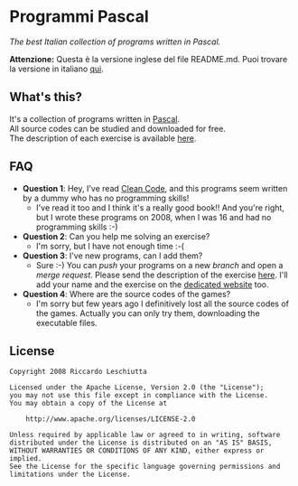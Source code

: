 # Programmi Pascal
_The best Italian collection of programs written in Pascal._

**Attenzione:** Questa è la versione inglese del  file README.md. Puoi trovare la versione in italiano [qui](README.md).

## What's this?
It's a collection of programs written in [Pascal][3].  
All source codes can be studied and downloaded for free.  
The description of each exercise is available [here][1].

## FAQ
- **Question 1**: Hey, I've read [Clean Code](https://www.amazon.it/Clean-Code-Handbook-Software-Craftsmanship/dp/0132350882), and this programs seem written by a dummy who has no programming skills!
  - I've read it too and I think it's a really good book!! And you're right, but I wrote these programs on 2008, when I was 16 and had no programming skills :-)
- **Question 2**: Can you help me solving an exercise?
  - I'm sorry, but I have not enough time :-(
- **Question 3**: I've new programs, can I add them?
  - Sure :-) You can *push* your programs on a new *branch* and open a *merge request*.  Please send the description of the exercise [here][2]. I'll add your name and the exercise on the [dedicated website][1] too.
- **Question 4**: Where are the source codes of the games?
	- I'm sorry but few years ago I definitively lost all the source codes of the games. Actually you can only try them, downloading the executable files.

## License
	Copyright 2008 Riccardo Leschiutta

	Licensed under the Apache License, Version 2.0 (the "License");
	you may not use this file except in compliance with the License.
	You may obtain a copy of the License at
	
		http://www.apache.org/licenses/LICENSE-2.0

	Unless required by applicable law or agreed to in writing, software
	distributed under the License is distributed on an "AS IS" BASIS,
	WITHOUT WARRANTIES OR CONDITIONS OF ANY KIND, either express or implied.
	See the License for the specific language governing permissions and
	limitations under the License.




[1]:https://www.riccardoleschiutta.com/works/programmipascal
[2]:https://www.riccardoleschiutta.com/#contacts
[3]:https://en.wikipedia.org/wiki/Pascal_(programming_language)

